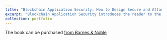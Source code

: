 ```yaml
---
title: "Blockchain Application Security: How to Design Secure and Attack Resilient Blockchain Applications"
excerpt: "Blockchain Application Security introduces the reader to the architecture and components of blockchain, as well as blockchain and bitcoin protocol, aimed at a basic level of understanding of the technical perspective. The book discusses the benefits, the vulnerabilities, and even the design flaws found in blockchain applications. It also teaches how to manage the risks of blockchain by deciding how digital assets, data confidentiality, and data availability should be protected from unauthorized access."
collection: portfolio
---
```


The book can be purchased [from Barnes & Noble](https://www.barnesandnoble.com/w/blockchain-application-security-marco-morana/1137169686) 

